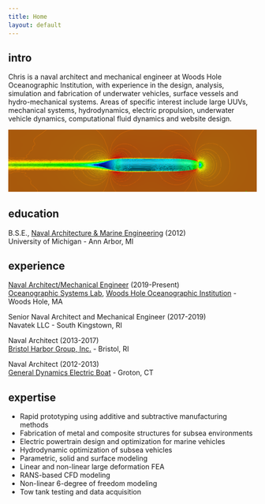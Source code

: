 ```yaml
---
title: Home
layout: default
---
```


## intro
Chris is a naval architect and mechanical engineer at Woods Hole Oceanographic Institution, with experience in the design, analysis, simulation and fabrication of underwater vehicles, surface vessels and hydro-mechanical systems. Areas of specific interest include large UUVs, mechanical systems, hydrodynamics, electric propulsion, underwater vehicle dynamics, computational fluid dynamics and website design.

![](/images/Picture1.png)

## education
B.S.E., [Naval Architecture & Marine Engineering](https://name.engin.umich.edu/) (2012)\
University of Michigan - Ann Arbor, MI

## experience
[Naval Architect/Mechanical Engineer](https://www2.whoi.edu/staff/ccluett/) (2019-Present)\
[Oceanographic Systems Lab](https://www2.whoi.edu/site/osl/), [Woods Hole Oceanographic Institution](https://www.whoi.edu/) - Woods Hole, MA
  
Senior Naval Architect and Mechanical Engineer (2017-2019)\
Navatek LLC - South Kingstown, RI
  
Naval Architect (2013-2017)\
[Bristol Harbor Group, Inc.](https://bristolharborgroup.com/) - Bristol, RI
  
Naval Architect (2012-2013)\
[General Dynamics Electric Boat](https://www.gdeb.com/) - Groton, CT

## expertise
* Rapid prototyping using additive and subtractive manufacturing methods
* Fabrication of metal and composite structures for subsea environments
* Electric powertrain design and optimization for marine vehicles
* Hydrodynamic optimization of subsea vehicles
* Parametric, solid and surface modeling
* Linear and non-linear large deformation FEA
* RANS-based CFD modeling
* Non-linear 6-degree of freedom modeling
* Tow tank testing and data acquisition


